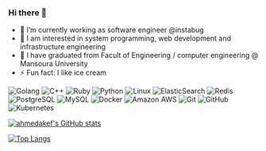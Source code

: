 ### Hi there 👋

<!--
**ahmedakef/ahmedakef** is a ✨ _special_ ✨ repository because its `README.md` (this file) appears on your GitHub profile.
-->

- 🔭 I’m currently working as software engineer @instabug
- 🤔 I am interested in system programming, web development and infrastructure engineering
- 🌱 I have graduated from Facult of Engineering / computer engineering @ Mansoura University
- ⚡ Fun fact: I like ice cream


![Golang](https://img.shields.io/badge/-Golang-gray?style=flat-square&logo=Go)
![C++](https://img.shields.io/badge/-C++-00599C?style=flat-square&logo=c)
![Ruby](https://img.shields.io/badge/-Ruby-red?style=flat-square&logo=Ruby)
![Python](https://img.shields.io/badge/-Python-black?style=flat-square&logo=Python)
![Linux](https://img.shields.io/badge/-Linux-gray?style=flat-square&logo=linux)
![ElasticSearch](https://img.shields.io/badge/-ElasticSearch-005571?style=flat-square&logo=elasticsearch)
![Redis](https://img.shields.io/badge/-Redis-gray?style=flat-square&logo=Redis)
![PostgreSQL](https://img.shields.io/badge/-PostgreSQL-336791?style=flat-square&logo=postgresql)
![MySQL](https://img.shields.io/badge/-MySQL-gray?style=flat-square&logo=mysql)
![Docker](https://img.shields.io/badge/-Docker-black?style=flat-square&logo=docker)
![Amazon AWS](https://img.shields.io/badge/Amazon%20AWS-232F3E?style=flat-square&logo=amazon-aws)
![Git](https://img.shields.io/badge/-Git-black?style=flat-square&logo=git)
![GitHub](https://img.shields.io/badge/-GitHub-181717?style=flat-square&logo=github)
![Kubernetes](https://img.shields.io/badge/-Kubernetes-gray?style=flat-square&logo=kubernetes)



[![ahmedakef's GitHub stats](https://github-readme-stats.vercel.app/api?username=ahmedakef&count_private=true&show_icons=true&include_all_commits=true)](https://github.com/anuraghazra/github-readme-stats)

[![Top Langs](https://github-readme-stats.vercel.app/api/top-langs/?username=ahmedakef)](https://github.com/anuraghazra/github-readme-stats)

